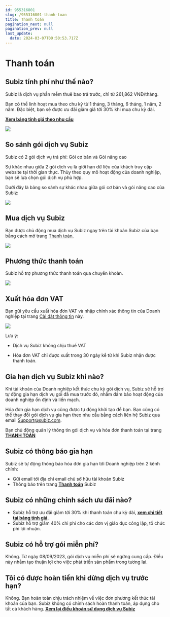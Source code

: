 ```yaml
---
id: 955316801
slug: /955316801-thanh-toan
title: Thanh toán
pagination_next: null
pagination_prev: null
last_update:
  date: 2024-03-07T09:50:53.717Z
---
```


# Thanh toán

## Subiz tính phí như thế nào?




Subiz là dịch vụ phần mềm thuê bao trả trước, chỉ từ 261,862 VNĐ/tháng.



Bạn có thể linh hoạt mua theo chu kỳ từ 1 tháng, 3 tháng, 6 tháng, 1 năm, 2 năm. Đặc biệt, bạn sẽ được ưu đãi giảm giá tới 30% khi mua chu kỳ dài.



**[Xem bảng tính giá theo nhu cầu](https://subiz.com.vn/vi/calculator.html)**




![](https://vcdn.subiz-cdn.com/file/5c65533be9b6c9314ef551c71e17375811e754072bc8d10941185980e3188848_acpxkgumifuoofoosble)

## So sánh gói dịch vụ Subiz


Subiz có 2 gói dịch vụ trả phí: Gói cơ bản và Gói nâng cao



Sự khác nhau giữa 2 gói dịch vụ là giới hạn dữ liệu của khách truy cập website tại thời gian thực. Thùy theo quy mô hoạt động của doanh nghiệp, bạn sẽ lựa chọn gói dịch vụ phù hợp.



Dưới đây là bảng so sánh sự khác nhau giữa gói cơ bản và gói nâng cao của Subiz:




![](https://vcdn.subiz-cdn.com/file/f632a3b5679cfbfe389242be5f5ee1cb168aa3b56830eb5172132ed9be3ab9da_acpxkgumifuoofoosble)

## Mua dịch vụ Subiz


Bạn được chủ động mua dịch vụ Subiz ngay trên tài khoản Subiz của bạn bằng cách mở trang [Thanh toán.](https://app.subiz.com.vn/subscriptions) 


![](https://vcdn.subiz-cdn.com/file/f3067ed24b1a3c1ed9663e98e4012348e25b0a136f66e868a994256e486a5bce_acpxkgumifuoofoosble)



## Phương thức thanh toán


Subiz hỗ trợ phương thức thanh toán qua chuyển khoản.




![](https://vcdn.subiz-cdn.com/file/30c22774f0aff29a3c482841c578317abe344a8b46a96a3123da5c8b9de0e510_acpxkgumifuoofoosble)



## Xuất hóa đơn VAT


Bạn gửi yêu cầu xuất hóa đơn VAT và nhập chính xác thông tin của Doanh nghiệp tại trang [Cài đặt thông tin](https://app.subiz.com.vn/settings/) này.


![](https://vcdn.subiz-cdn.com/file/097dec01ca8d827a22e273425f9ec9ecde5eee629546dc78332a23adae427cbc_acpxkgumifuoofoosble)


Lưu ý:

+ Dịch vụ Subiz không chịu thuế VAT

+ Hóa đơn VAT chỉ được xuất trong 30 ngày kể từ khi Subiz nhận được thanh toán.
## Gia hạn dịch vụ Subiz khi nào?


Khi tài khoản của Doanh nghiệp kết thúc chu kỳ gói dịch vụ, Subiz sẽ hỗ trợ tự động gia hạn dịch vụ gói đã mua trước đó, nhằm đảm bảo hoạt động của doanh nghiệp ổn định và liền mạch.



Hóa đơn gia hạn dịch vụ cũng được tự động khởi tạo để bạn. Bạn cũng có thể thay đổi gói dịch vụ gia hạn theo nhu cầu bằng cách liên hệ Subiz qua email Support@subiz.com.



Bạn chủ động quản lý thông tin gói dịch vụ và hóa đơn thanh toán tại trang **[THANH TOÁN](https://app.subiz.com.vn/subscriptions)**
## Subiz có thông báo gia hạn


Subiz sẽ tự động thông báo hóa đơn gia hạn tới Doanh nghiệp trên 2 kênh chính:

- Gửi email tới địa chỉ email chủ sở hữu tài khoản Subiz
- Thông báo trên trang **[Thanh toán](https://app.subiz.com.vn/subscriptions)** Subiz
## Subiz có những chính sách ưu đãi nào?


- Subiz hỗ trợ ưu đãi giảm tới 30% khi thanh toán chu kỳ dài, **[xem chi tiết tại bảng tính giá](https://subiz.com.vn/vi/calculator.html)**.
- Subiz hỗ trợ giảm 40% chi phí cho các đơn vị giáo dục công lập, tổ chức phi lợi nhuận.
## Subiz có hỗ trợ gói miễn phí?


Không. Từ ngày 08/09/2023, gói dịch vụ miễn phí sẽ ngừng cung cấp. Điều này nhằm tạo thuận lợi cho việc phát triển sản phẩm trong tương lai.
## Tôi có được hoàn tiền khi dừng dịch vụ trước hạn?


Không. Bạn hoàn toàn chịu trách nhiệm về việc đơn phương kết thúc tài khoản của bạn. Subiz không có chính sách hoàn thanh toán, áp dụng cho tất cả khách hàng. **[Xem lại điều khoản sử dụng dịch vụ Subiz](https://subiz.com.vn/vi/terms-of-service.html)**
